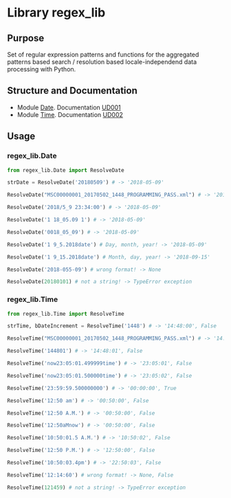 # Library regex_lib

## Purpose

Set of regular expression patterns and functions for the aggregated patterns based search / resolution based locale-independend data processing with Python.

## Structure and Documentation

* Module [Date](./Date.py). Documentation [UD001](./Documentation/UD001_Date_Reference.md)
* Module [Time](./Time.py). Documentation [UD002](./Documentation/UD002_Time_Reference.md)

## Usage

### regex_lib.Date

```python
from regex_lib.Date import ResolveDate

strDate = ResolveDate('20180509') # -> '2018-05-09'

ResolveDate("MSC00000001_20170502_1448_PROGRAMMING_PASS.xml") # -> '2017-05-02'

ResolveDate('2018/5_9 23:34:00') # -> '2018-05-09'

ResolveDate('1 18_05.09 1') # -> '2018-05-09'

ResolveDate('0018_05_09') # -> '2018-05-09'

ResolveDate('1 9_5.2018date') # Day, month, year! -> '2018-05-09'

ResolveDate('1 9_15.2018date') # Month, day, year! -> '2018-09-15'

ResolveDate('2018-055-09') # wrong format! -> None

ResolveDate(20180101) # not a string! -> TypeError exception
```

### regex_lib.Time

```python
from regex_lib.Time import ResolveTime

strTime, bDateIncrement = ResolveTime('1448') # -> '14:48:00', False

ResolveTime("MSC00000001_20170502_1448_PROGRAMMING_PASS.xml") # -> '14:48:00', False

ResolveTime('144801') # -> '14:48:01', False

ResolveTime('now23:05:01.499999time') # -> '23:05:01', False

ResolveTime('now23:05:01.500000time') # -> '23:05:02', False

ResolveTime('23:59:59.500000000') # -> '00:00:00', True

ResolveTime('12:50 am') # -> '00:50:00', False

ResolveTime('12:50 A.M.') # -> '00:50:00', False

ResolveTime('12:50aMnow') # -> '00:50:00', False

ResolveTime('10:50:01.5 A.M.') # -> '10:50:02', False

ResolveTime('12:50 P.M.') # -> '12:50:00', False

ResolveTime('10:50:03.4pm') # -> '22:50:03', False

ResolveTime('12:14:60') # wrong format! -> None, False

ResolveTime(121459) # not a string! -> TypeError exception
```